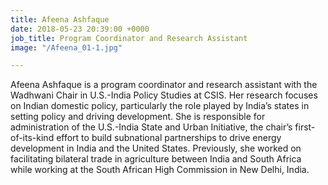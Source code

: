 ```yaml
---
title: Afeena Ashfaque
date: 2018-05-23 20:39:00 +0000
job_title: Program Coordinator and Research Assistant
image: "/Afeena_01-1.jpg"

---
```

Afeena Ashfaque is a program coordinator and research assistant with the Wadhwani Chair in U.S.-India Policy Studies at CSIS. Her research focuses on Indian domestic policy, particularly the role played by India’s states in setting policy and driving development. She is responsible for administration of the U.S.-India State and Urban Initiative, the chair’s first-of-its-kind effort to build subnational partnerships to drive energy development in India and the United States. Previously, she worked on facilitating bilateral trade in agriculture between India and South Africa while working at the South African High Commission in New Delhi, India.